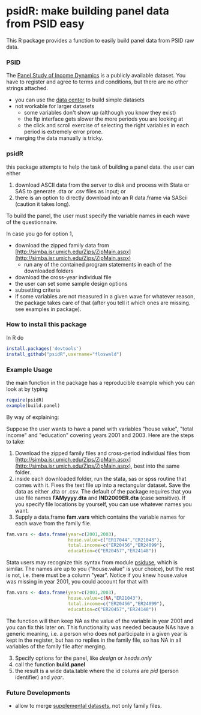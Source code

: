 
# psidR: make building panel data from PSID easy

This R package provides a function to easily build panel data from PSID raw data.

### PSID

The [Panel Study of Income Dynamics](http://psidonline.isr.umich.edu/) is a publicly available dataset. You have to register and agree to terms and conditions, but there are no other strings attached. 

* you can use the [data center](http://simba.isr.umich.edu/default.aspx) to build simple datasets
* not workable for larger datasets
  * some variables don't show up (although you know they exist)
  * the ftp interface gets slower the more periods you are looking at
  * the click and scroll exercise of selecting the right variables in each period is extremely error prone. 
* merging the data manually is tricky.

### psidR

this package attempts to help the task of building a panel data. the user can either
1. download ASCII data from the server to disk and process with Stata or SAS to generate .dta or .csv files as input; or
2. there is an option to directly download into an R data.frame via SAScii (caution it takes long).

To build the panel, the user must specify the variable names in each wave of the questionnaire.

In case you go for option 1,
* download the zipped family data from [http://simba.isr.umich.edu/Zips/ZipMain.aspx](http://simba.isr.umich.edu/Zips/ZipMain.aspx)
  * run any of the contained program statements in each of the downloaded folders
* download the cross-year individual file
* the user can set some sample design options
* subsetting criteria
* if some variables are not measured in a given wave for whatever reason, the package takes care of that (after you tell it which ones are missing. see examples in package).

### How to install this package

In R do

```r
install.packages('devtools')
install_github("psidR",username="floswald")
```


### Example Usage

the main function in the package has a reproducible example which you can look at by typing

```r
require(psidR)
example(build.panel)
```

By way of explaining:

Suppose the user wants to have a panel with variables "house value", "total income" and "education" covering years 2001 and 2003. Here are the steps to take:

1. Download the zipped family files and cross-period individual files from [http://simba.isr.umich.edu/Zips/ZipMain.aspx](http://simba.isr.umich.edu/Zips/ZipMain.aspx), best into the same folder.
2. inside each downloaded folder, run the stata, sas or spss routine that comes with it. Fixes the text file up into a rectangular dataset. Save the data as either .dta or .csv. The default of the package requires that you use file names **FAMyyyy.dta** and **IND2009ER.dta** (case sensitive). If you specify file locations by yourself, you can use whatever names you want.
2. Supply a data.frame **fam.vars** which contains the variable names for each wave from the family file.

```r
fam.vars <- data.frame(year=c(2001,2003),
                       house.value=c("ER17044","ER21043"),
                       total.income=c("ER20456","ER24099"),
                       education=c("ER20457","ER24148"))
```

Stata users may recognize this syntax from module [psiduse](http://ideas.repec.org/c/boc/bocode/s457040.html), which is similar. The names are up to you ("house.value" is your choice), but the rest is not, i.e. there must be a column "year". Notice if you knew house.value was missing in year 2001, you could account for that with 

```r
fam.vars <- data.frame(year=c(2001,2003),
                       house.value=c(NA,"ER21043"),
                       total.income=c("ER20456","ER24099"),
                       education=c("ER20457","ER24148"))
```

The function will then keep NA as the value of the variable in year 2001 and you can fix this later on. This functionality was needed because NAs have a generic meaning, i.e. a person who does not participate in a given year is kept in the register, but has no replies in the family file, so has NA in all variables of the family file after merging.

3. Specify options for the panel, like *design* or *heads.only*
4. call the function **build.panel**
5. the result is a wide data.table where the id colums are *pid* (person identifier) and *year*. 


### Future Developments

* allow to merge [supplemental datasets](http://simba.isr.umich.edu/Zips/zipSupp.aspx), not only family files.


